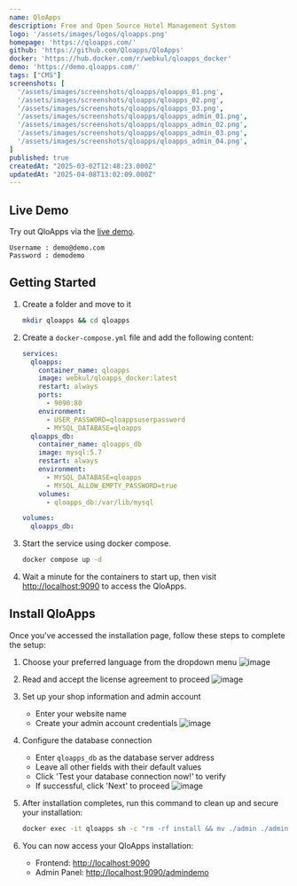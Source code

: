 ```yaml
---
name: QloApps
description: Free and Open Source Hotel Management System
logo: '/assets/images/logos/qloapps.png'
homepage: 'https://qloapps.com/'
github: 'https://github.com/Qloapps/QloApps'
docker: 'https://hub.docker.com/r/webkul/qloapps_docker'
demo: 'https://demo.qloapps.com/'
tags: ["CMS"]
screenshots: [
  '/assets/images/screenshots/qloapps/qloapps_01.png',
  '/assets/images/screenshots/qloapps/qloapps_02.png',
  '/assets/images/screenshots/qloapps/qloapps_03.png',
  '/assets/images/screenshots/qloapps/qloapps_admin_01.png',
  '/assets/images/screenshots/qloapps/qloapps_admin_02.png',
  '/assets/images/screenshots/qloapps/qloapps_admin_03.png',
  '/assets/images/screenshots/qloapps/qloapps_admin_04.png',
]
published: true
createdAt: "2025-03-02T12:48:23.000Z"
updatedAt: "2025-04-08T13:02:09.000Z"
---
```


## Live Demo

Try out QloApps via the [live demo](https://demo.qloapps.com/).

```
Username : demo@demo.com
Password : demodemo
```

## Getting Started

1. Create a folder and move to it
    ```bash
    mkdir qloapps && cd qloapps
    ```
3. Create a `docker-compose.yml` file and add the following content:
    ```yaml [docker-compose.yml]
    services:
      qloapps:
        container_name: qloapps
        image: webkul/qloapps_docker:latest
        restart: always
        ports:
          - 9090:80
        environment:
          - USER_PASSWORD=qloappsuserpassword
          - MYSQL_DATABASE=qloapps
      qloapps_db:
        container_name: qloapps_db
        image: mysql:5.7
        restart: always
        environment:
          - MYSQL_DATABASE=qloapps
          - MYSQL_ALLOW_EMPTY_PASSWORD=true
        volumes:
          - qloapps_db:/var/lib/mysql

    volumes:
      qloapps_db:

    ```
4. Start the service using docker compose.
    ```bash
    docker compose up -d
    ```
5. Wait a minute for the containers to start up, then visit [http://localhost:9090](http://localhost:9090) to access the QloApps.

## Install QloApps

Once you've accessed the installation page, follow these steps to complete the setup:

1. Choose your preferred language from the dropdown menu
    ![image](/assets/images/guides/qloapps/qloapps_installation_01.png)

2. Read and accept the license agreement to proceed
    ![image](/assets/images/guides/qloapps/qloapps_installation_02.png)

3. Set up your shop information and admin account
    - Enter your website name
    - Create your admin account credentials
    ![image](/assets/images/guides/qloapps/qloapps_installation_03.png)

4. Configure the database connection
    - Enter `qloapps_db` as the database server address
    - Leave all other fields with their default values
    - Click 'Test your database connection now!' to verify
    - If successful, click 'Next' to proceed
    ![image](/assets/images/guides/qloapps/qloapps_installation_04.png)

5. After installation completes, run this command to clean up and secure your installation:
    ```bash
    docker exec -it qloapps sh -c "rm -rf install && mv ./admin ./admindemo"
    ```

6. You can now access your QloApps installation:
    - Frontend: [http://localhost:9090](http://localhost:9090)
    - Admin Panel: [http://localhost:9090/admindemo](http://localhost:9090/admindemo)
